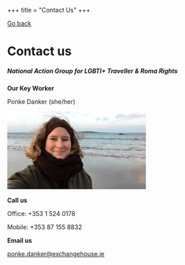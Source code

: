 +++
title = "Contact Us"
+++

[Go back](/home)

# Contact us

##### National Action Group for LGBTI+ Traveller & Roma Rights

**Our Key Worker**

Ponke Danker (she/her)

<img src="ponke.JPG" width=320/>

**Call us**

Office: +353 1 524 0178

Mobile: +353 87 155 8832

**Email us** 

[ponke.danker@exchangehouse.ie](mailto:ponke.danker@exchangehouse.ie)